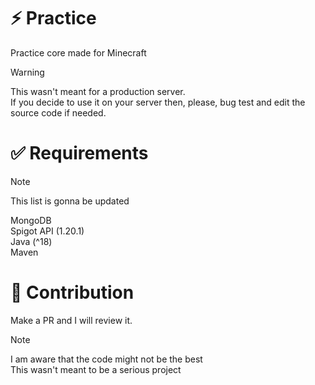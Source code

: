 # ⚡ Practice
Practice core made for Minecraft

> [!WARNING]
> This wasn't meant for a production server.<br> 
> If you decide to use it on your server then, please, bug test and edit the source code if needed.

# ✅ Requirements
> [!NOTE]
> This list is gonna be updated

MongoDB <br>
Spigot API (1.20.1) <br>
Java (^18) <br>
Maven 

# 👨 Contribution
Make a PR and I will review it.

> [!NOTE]
> I am aware that the code might not be the best<br>
> This wasn't meant to be a serious project
